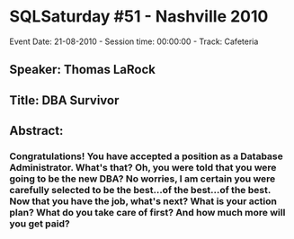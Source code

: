 # SQLSaturday #51 - Nashville 2010
Event Date: 21-08-2010 - Session time: 00:00:00 - Track: Cafeteria
## Speaker: Thomas LaRock
## Title: DBA Survivor
## Abstract:
### Congratulations! You have accepted a position as a Database Administrator. What's that? Oh, you were told that you were going to be the new DBA? No worries, I am certain you were carefully selected to be the best…of the best…of the best. Now that you have the job, what's next? What is your action plan? What do you take care of first? And how much more will you get paid?
